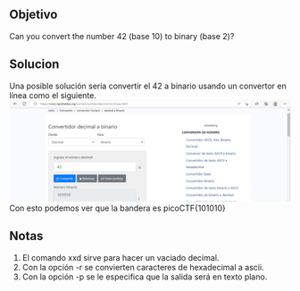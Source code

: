 ## Objetivo
Can you convert the number 42 (base 10) to binary (base 2)?

## Solucion
Una posible solución sería convertir el 42 a binario usando un convertor en línea como el siguiente.
![img1.png](https://github.com/JuanNavarroAmbriz574/Notas_Seguridad_IS_2022/blob/main/Retos_picoCTF/Img%20resources/img1.png)
Con esto podemos ver que la bandera es picoCTF{101010}
## Notas
1. El comando xxd sirve para hacer un vaciado decimal.
2. Con la opción  -r se convierten caracteres de hexadecimal a ascii.
3. Con la opción -p se le especifica que la salida será en texto plano.
